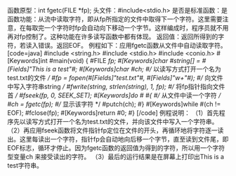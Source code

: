 函数原型：int fgetc(FILE *fp);
头文件：#include<stdio.h>
是否是标准函数：是
函数功能：从流中读取字符，即从fp所指定的文件中取得下一个字符。这里需要注意，在每取完一个字符时fp会自动向下移动一个字节。这样编成时，程序员就不用再对fp控制了。这种功能在许多读写函数中都有体现。
返回值：返回所得到的字符，若读入错误。返回EOF。
例程如下：应用fgetc函数从文件中自动读取字符。
[code=java]
#include <string.h> 
#include <stdio.h> 
#include <conio.h> 
#[Keywords]int #main(void) 
{ 
   #FILE *fp;
   #[Keywords]char #string[] = #[Fields]"This is a test"#; 
   #[Keywords]char #ch; 
   #/* 以读写方式打开一个名为test.txt的文件 */
   #fp = fopen(#[Fields]"test.txt"#, #[Fields]"w+"#);
   #/* 向文件中写入字符串string */
   #fwrite(string, strlen(string), 1, fp);
   #/* 将fp指针指向文件首 */
   #fseek(fp, 0, SEEK_SET);
   #[Keywords]do #
   #{
      #/* 从文件中读一个字符 */
      #ch = fgetc(fp);
      #/* 显示该字符 */
      #putch(ch);
   #} #[Keywords]while #(ch != EOF); 
   #fclose(fp);
   #[Keywords]return #0; 
#}
[/code]
例程说明：
（1）首先程序先以读写方式打开一个名为test.txt的文件，并向该文件中写入一个字符串。
（2）再应用fseek函数将文件指针fp定位在文件的开头，再循环地将字符逐一读出。这里每读出一个字符，指针fp会自动地向后移一个字节，直至读到文件尾，即EOF标志，循环才停止。因为fgetc函数的返回值为得到的字符，所以用一个字符型变量ch 来接受读出的字符。
（3）最后的运行结果是在屏幕上打印出This is a test字符串。